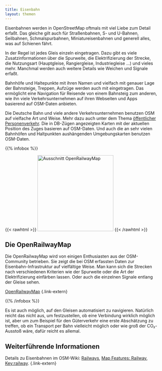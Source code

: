 ```yaml
---
title: Eisenbahn
layout: themen
---
```


Eisenbahnen werden in OpenStreetMap oftmals mit viel Liebe zum Detail erfaßt.
Das gleiche gilt auch für Straßenbahnen, S- und U-Bahnen, Seilbahnen,
Schmalspurbahnen, Miniatureisenbahnen und generell alles, was auf Schienen
fährt.

In der Regel ist jedes Gleis einzeln eingetragen. Dazu gibt es viele
Zusatzinformationen über die Spurweite, die Elektrifizierung der Strecke, die
Nutzungsart (Hauptgleise, Rangiergleise, Industriegleise ...) und vieles mehr.
Manchmal werden auch weitere Details wie Weichen und Signale erfaßt.

Bahnhöfe und Haltepunkte mit ihren Namen und vielfach mit genauer Lage der
Bahnsteige, Treppen, Aufzüge werden auch mit eingetragen. Das ermöglicht eine
Navigation für Reisende von einem Bahnsteig zum anderen, wie ihn viele
Verkehrsunternehmen auf ihren Webseiten und Apps basierend auf OSM-Daten
anbieten.

Die Deutsche Bahn und viele andere Verkehrsunternehmen benutzen OSM auf
vielfache Art und Weise. Mehr dazu auch unter dem Thema [öffentlicher
Personenverkehr](/themen/öpnv/). Die in DB-Zügen angezeigten Karten mit der
aktuellen Position des Zuges basieren auf OSM-Daten. Und auch die an sehr
vielen Bahnhöfen und Haltpunkten aushängenden Umgebungskarten benutzen
OSM-Daten.

{{% infobox %}}

{{< rawhtml >}}
<img class="float-right with-border" src="ausschnitt-openrailwaymap.png" title="Ausschnitt OpenRailwayMap" width="250"/>
{{< /rawhtml >}}

## Die OpenRailwayMap

Die OpenRailwayMap wird von einigen Enthusiasten aus der OSM-Community
betrieben. Sie zeigt die bei OSM erfassten Daten zur Eisenbahn-Infrastruktur
auf vielfältige Weise. Man kann sich die Strecken nach verschiedenen Kriterien
wie der Spurweite oder die Art der Elektrifizierung einfärben lassen. Oder auch
die einzelnen Signale entlang der Gleise sehen.

[OpenRailwayMap](https://openrailwaymap.org/)
{.link-extern}

{{% /infobox %}}

Es ist auch möglich, auf den Gleisen automatisiert zu navigieren. Natürlich
reicht das nicht aus, um festzustellen, ob eine Verbindung wirklich möglich
ist, aber um zum Beispiel für den Güterverkehr eine erste Abschätzung zu
treffen, ob ein Transport per Bahn vielleicht möglich oder wie groß der
CO&#x2082;-Ausstoß wäre, dafür reicht es allemal.

## Weiterführende Informationen

Details zu Eisenbahnen im OSM-Wiki: [Railways](https://wiki.openstreetmap.org/wiki/Railways),
[Map Features: Railway](https://wiki.openstreetmap.org/wiki/Map_features#Railway),
[Key:railway](https://wiki.openstreetmap.org/wiki/DE:Key:railway).
{.link-extern}

